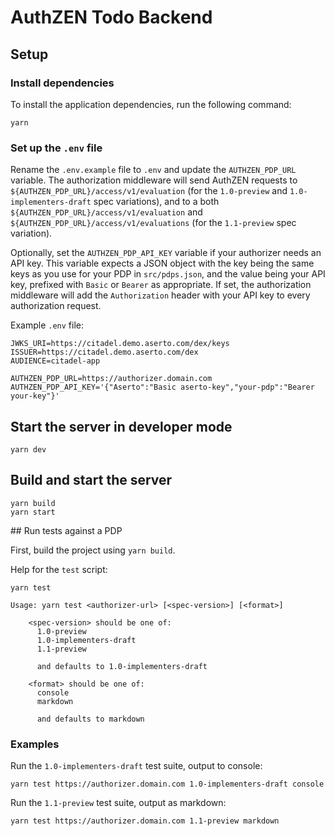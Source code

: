 # AuthZEN Todo Backend

## Setup

### Install dependencies

To install the application dependencies, run the following command:

```shell
yarn
```

### Set up the `.env` file

Rename the `.env.example` file to `.env` and update the `AUTHZEN_PDP_URL` variable. The authorization middleware will send AuthZEN requests to `${AUTHZEN_PDP_URL}/access/v1/evaluation` (for the `1.0-preview` and `1.0-implementers-draft` spec variations), and to a both `${AUTHZEN_PDP_URL}/access/v1/evaluation` and `${AUTHZEN_PDP_URL}/access/v1/evaluations` (for the `1.1-preview` spec variation).

Optionally, set the `AUTHZEN_PDP_API_KEY` variable if your authorizer needs an API key. This variable expects a JSON object with the key being the same keys as you use for your PDP in `src/pdps.json`, and the value being your API key, prefixed with `Basic` or `Bearer` as appropriate. If set, the authorization middleware will add the `Authorization` header with your API key to every authorization request.

Example `.env` file:

```shell
JWKS_URI=https://citadel.demo.aserto.com/dex/keys
ISSUER=https://citadel.demo.aserto.com/dex
AUDIENCE=citadel-app

AUTHZEN_PDP_URL=https://authorizer.domain.com
AUTHZEN_PDP_API_KEY='{"Aserto":"Basic aserto-key","your-pdp":"Bearer your-key"}'
```

## Start the server in developer mode

```shell
yarn dev
```

## Build and start the server

```shell
yarn build
yarn start
```

## Run tests against a PDP

First, build the project using `yarn build`.

Help for the `test` script:

```shell
yarn test

Usage: yarn test <authorizer-url> [<spec-version>] [<format>]

    <spec-version> should be one of:
      1.0-preview
      1.0-implementers-draft
      1.1-preview

      and defaults to 1.0-implementers-draft

    <format> should be one of:
      console
      markdown

      and defaults to markdown
```

### Examples

Run the `1.0-implementers-draft` test suite, output to console:

```shell
yarn test https://authorizer.domain.com 1.0-implementers-draft console
```

Run the `1.1-preview` test suite, output as markdown:

```shell
yarn test https://authorizer.domain.com 1.1-preview markdown
```

